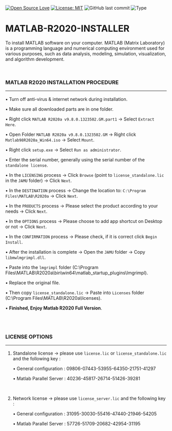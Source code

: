 [![Open Source Love](https://badges.frapsoft.com/os/v1/open-source.svg?style=flat)](https://github.com/ellerbrock/open-source-badges/)
[![License: MIT](https://img.shields.io/badge/License-MIT-blue.svg?logo=github&color=%23F7DF1E)](https://opensource.org/licenses/MIT)
![GitHub last commit](https://img.shields.io/github/last-commit/cakraawijaya/MATLAB-R2020-INSTALLER?logo=Codeforces&logoColor=white&color=%23F7DF1E)
![Type](https://img.shields.io/badge/Type-Installer-light.svg?style=flat&logo=gitbook&logoColor=white&color=%23F7DF1E)

# MATLAB-R2020-INSTALLER
To install MATLAB software on your computer. MATLAB (Matrix Laboratory) is a programming language and numerical computing environment used for various purposes, such as data analysis, modeling, simulation, visualization, and algorithm development.

<br>

### MATLAB R2020 INSTALLATION PROCEDURE<hr>
• Turn off anti-virus & internet network during installation.

• Make sure all downloaded parts are in one folder.

• Right click ``` MATLAB R2020a v9.8.0.1323502.GM.part1 ``` -> Select ``` Extract Here ```.

• Open Folder ``` MATLAB R2020a v9.8.0.1323502.GM ``` -> Right click ``` Matlab98R2020a_Win64.iso ``` -> Select ``` Mount ```.

• Right click ``` setup.exe ``` -> Select ``` Run as administrator ```.

• Enter the serial number, generally using the serial number of the ``` standalone license ```.

• In the ``` LICENSING ``` process -> Click ``` Browse ``` (point to ``` license_standalone.lic ``` in the ``` JAMU ``` folder) -> Click ``` Next ```.

• In the ``` DESTINATION ``` process -> Change the location to: ``` C:\Program Files\MATLAB\R2020a ``` -> Click ``` Next ```.

• In the ``` PRODUCTS ``` process -> Please select the product according to your needs -> Click ``` Next ```.

• In the ``` OPTIONS ``` process -> Please choose to add app shortcut on Desktop or not -> Click ``` Next ```.

• In the ``` CONFIRMATION ``` process -> Please check, if it is correct click ``` Begin Install ```.

• After the installation is complete -> Open the ``` JAMU ``` folder -> Copy ``` libmwlmgrimpl.dll ```.

• Paste into the ``` lmgrimpl ``` folder (C:\Program Files\MATLAB\R2020a\bin\win64\matlab_startup_plugins\lmgrimpl).

• Replace the original file.

• Then copy ``` license_standalone.lic ``` -> Paste into ``` Licenses ``` folder (C:\Program Files\MATLAB\R2020a\licenses).

• <strong>Finished, Enjoy Matlab R2020 Full Version</strong>.

<br><br>

### LICENSE OPTIONS<hr>
1. Standalone license -> please use ``` license.lic ``` or ``` license_standalone.lic ``` and the following key :

   • General configuration : 09806-07443-53955-64350-21751-41297

   • Matlab Parallel Server : 40236-45817-26714-51426-39281

<br>

2. Network license -> please use ``` license_server.lic ``` and the following key :

   • General configuration : 31095-30030-55416-47440-21946-54205

   • Matlab Parallel Server : 57726-51709-20682-42954-31195
